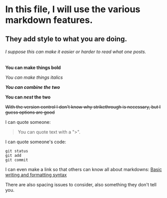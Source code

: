 # In this file, I will use the various markdown features.
## They add style to what you are doing.
###### I suppose this can make it easier or harder to read what one posts.

**You can make things bold**

_You can make things italics_

***You can combine the two***

**You can _nest_ the two**

~~With the version control I don't know why strikethrough is necessary, but I guess options are good~~

I can quote someone:  
>You can quote text with a ">".

I can quote someone's code:
```
git status
git add
git commit
```

I can even make a link so that others can know all about markdowns:  [Basic writing and formatting syntax](https://docs.github.com/en/get-started/writing-on-github/getting-started-with-writing-and-formatting-on-github/basic-writing-and-formatting-syntax)

There are also spacing issues to consider, also something they don't tell you.
